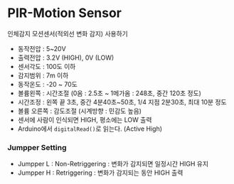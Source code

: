 # PIR-Motion Sensor

인체감지 모션센서(적외선 변화 감지) 사용하기

- 동작전압 : 5~20V
- 출력전압 : 3.2V (HIGH), 0V (LOW)
- 센서각도 : 100도 이하
- 감지범위 : 7m 이하
- 동작온도 : -20 ~ 70도
- 볼륨왼쪽 : 시간조절 (0옴 : 2.5초 ~ 1메가옴 : 248초, 중간 120초 정도)
- 시간조정 : 왼쪽 끝 3초, 중간 4분40초~50초, 1/4 지점 2분30초, 최대 10분 정도
- 볼륨 오른쪽 : 감도조절 (시계방향 : 민감도 높음)
- 센서에 사람이 인식되면 HIGH, 평소에는 LOW 출력
- Arduino에서 `digitalRead()`로 읽는다. (Active High)


### Jumpper Setting
- Jumpper L : Non-Retriggering : 변화가 감지되면 일정시간 HIGH 유지
- Jumpper H : Retriggering : 변화가 감지되는 동안 HIGH 출력